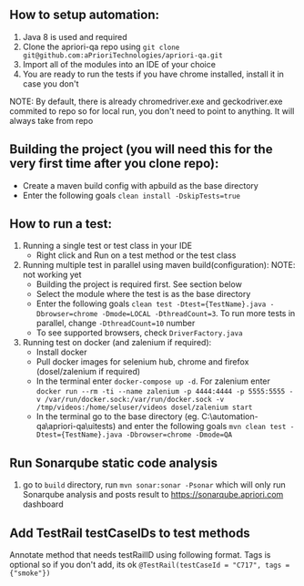 ## How to setup automation:

1. Java 8 is used and required
2. Clone the apriori-qa repo using `git clone git@github.com:aPrioriTechnologies/apriori-qa.git`
3. Import all of the modules into an IDE of your choice
4. You are ready to run the tests if you have chrome installed, install it in case you don't

NOTE: By default, there is already chromedriver.exe and geckodriver.exe commited to repo so for local run, you don't need to point to anything. It will always take from repo

## Building the project (you will need this for the very first time after you clone repo):

* Create a maven build config with apbuild as the base directory
* Enter the following goals `clean install -DskipTests=true`

## How to run a test:

1. Running a single test or test class in your IDE
	* Right click and Run on a test method or the test class
2. Running multiple test in parallel using maven build(configuration):  NOTE: not working yet
	* Building the project is required first. See section below
	* Select the module where the test is as the base directory
	* Enter the following goals `clean test -Dtest={TestName}.java -Dbrowser=chrome -Dmode=LOCAL -DthreadCount=3`. To run more tests in parallel, change `-DthreadCount=10` number
	* To see supported browsers, check `DriverFactory.java`
3. Running test on docker (and zalenium if required):
    * Install docker
    * Pull docker images for selenium hub, chrome and firefox (dosel/zalenium if required)
    * In the terminal enter `docker-compose up -d`. For zalenium enter `docker run --rm -ti --name zalenium -p 4444:4444 -p 5555:5555 -v /var/run/docker.sock:/var/run/docker.sock -v /tmp/videos:/home/seluser/videos dosel/zalenium start`
    * In the terminal go to the base directory (eg. C:\automation-qa\apriori-qa\uitests) and enter the following goals `mvn clean test -Dtest={TestName}.java -Dbrowser=chrome -Dmode=QA`

## Run Sonarqube static code analysis
1. go to `build` directory, run `mvn sonar:sonar -Psonar` which will only run Sonarqube analysis and posts result to https://sonarqube.apriori.com dashboard

## Add TestRail testCaseIDs to test methods
Annotate method that needs testRailID using following format. Tags is optional so if you don't add, its ok
`@TestRail(testCaseId = "C717", tags = {"smoke"})`